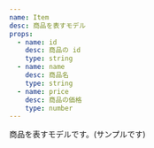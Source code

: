 ```yaml
---
name: Item
desc: 商品を表すモデル
props:
  - name: id
    desc: 商品の id
    type: string
  - name: name
    desc: 商品名
    type: string
  - name: price
    desc: 商品の価格
    type: number
---
```


商品を表すモデルです。(サンプルです)
